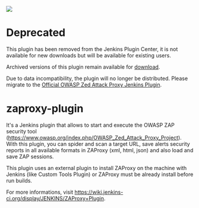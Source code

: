 
<a href='https://jenkins.ci.cloudbees.com/job/plugins/job/zaproxy-plugin/'><img src='https://jenkins.ci.cloudbees.com/buildStatus/icon?job=plugins/zaproxy-plugin'></a>

# Deprecated

This plugin has been removed from the Jenkins Plugin Center, it is not available for new downloads but will be available for existing users.
 
Archived versions of this plugin remain available for [download](http://archives.jenkins-ci.org/plugins/zaproxy/).
 
Due to data incompatibility, the plugin will no longer be distributed. Please migrate to the [Official OWASP Zed Attack Proxy Jenkins Plugin](https://wiki.jenkins-ci.org/display/JENKINS/zap+plugin).

# zaproxy-plugin
It's a Jenkins plugin that allows to start and execute the OWASP ZAP security tool (https://www.owasp.org/index.php/OWASP_Zed_Attack_Proxy_Project).
With this plugin, you can spider and scan a target URL, save alerts security reports in all available formats in ZAProxy (xml, html, json) and also load and save ZAP sessions.

This plugin uses an external plugin to install ZAProxy on the machine with Jenkins (like Custom Tools Plugin) or ZAProxy must be already install before run builds.

For more informations, visit https://wiki.jenkins-ci.org/display/JENKINS/ZAProxy+Plugin.